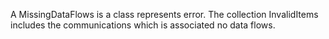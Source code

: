 A MissingDataFlows is a class represents error. The collection InvalidItems includes the communications which is associated no data flows.